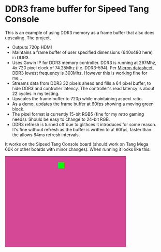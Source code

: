 # DDR3 frame buffer for Sipeed Tang Console

This is an example of using DDR3 memory as a frame buffer that also does upscaling. The project,

* Outputs 720p HDMI
* Maintains a frame buffer of user specified dimensions (640x480 here) in DDR3.
* Uses Gowin IP for DDR3 memory controller. DDR3 is running at 297Mhz, 4x 720 pixel clock of 74.25Mhz (i.e. DDR3-594). Per [Micron datasheet](https://forum.digilent.com/topic/25816-should-max-clock-period-be-min-clock-period/), DDR3 lowest frequency is 300Mhz. However this is working fine for me...
* Streams data from DDR3 32 pixels ahead and fills a 64 pixel buffer, to hide DDR3 and controller latency. The controller's read latency is about 22 cycles in my testing.
* Upscales the frame buffer to 720p while maintaining aspect ratio.
* As a demo, updates the frame buffer at 60fps showing a moving green block.
* The pixel format is currently 15-bit RGB5 (fine for my retro gaming needs). Should be easy to change to 24-bit RGB.
* DDR3 refresh is turned off due to glithces it introduces for some reason. It's fine without refresh as the buffer is written to at 60fps, faster than the allows 64ms refresh intervals.
  
It works on the Sipeed Tang Console board (should work on Tang Mega 60K or other boards with minor changes). When running it looks like this:

<img src="doc/ddr3_framebuffer.png" width=400>

